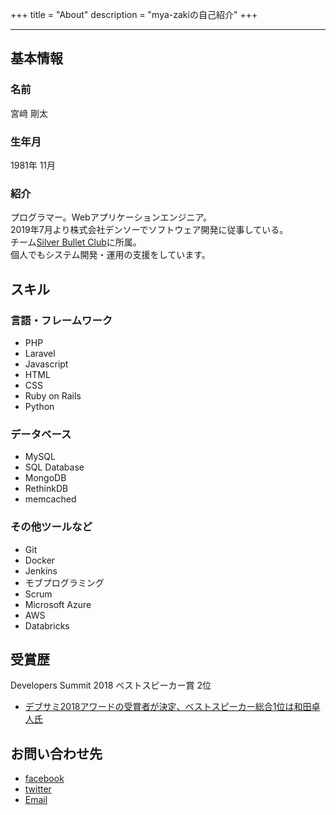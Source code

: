 +++
title = "About"
description = "mya-zakiの自己紹介"
+++


---

## 基本情報

### 名前
宮﨑 剛太

### 生年月
1981年 11月

### 紹介
プログラマー。Webアプリケーションエンジニア。  
2019年7月より株式会社デンソーでソフトウェア開発に従事している。  
チーム[Silver Bullet Club](https://silver-bullet.club/)に所属。  
個人でもシステム開発・運用の支援をしています。

## スキル
### 言語・フレームワーク
- PHP
- Laravel
- Javascript
- HTML
- CSS
- Ruby on Rails
- Python

### データベース
- MySQL
- SQL Database
- MongoDB
- RethinkDB
- memcached

### その他ツールなど
- Git
- Docker
- Jenkins
- モブプログラミング
- Scrum
- Microsoft Azure
- AWS
- Databricks


## 受賞歴
Developers Summit 2018 ベストスピーカー賞 2位  
- [デブサミ2018アワードの受賞者が決定、ベストスピーカー総合1位は和田卓人氏](https://codezine.jp/article/detail/11209)

## お問い合わせ先
- [facebook](https://www.facebook.com/profile.php?id=100001288302275)
- [twitter](https://twitter.com/gmya_zaki)
- [Email](mailto:gota.miyazaki@gmail.com)
